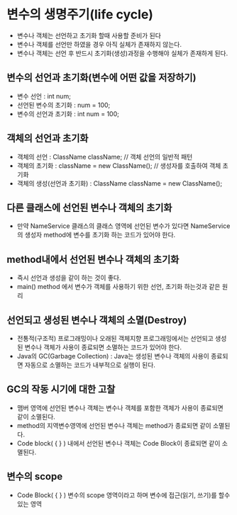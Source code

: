 # 변수의 생명주기(life cycle)
* 변수나 객체는 선언하고 초기화 할때 사용할 준비가 된다
* 변수나 객체를 선언만 하였을 경우 아직 실체가 존재하지 않는다.
* 변수나 객체는 선언 후 반드시 초기화(생성)과정을 수행해야 실체가 존재하게 된다.

## 변수의 선언과 초기화(변수에 어떤 값을 저장하기)
* 변수 선언 : int num;
* 선언된 변수의 초기화 : num = 100;
* 변수의 선언과 초기화 : int num = 100;

## 객체의 선언과 초기화
* 객체의 선언 : ClassName className; // 객체 선언의 일반적 패턴
* 객체의 초기화 : className = new ClassName(); // 생성자를 호출하여 객체 초기화
* 객체의 생성(선언과 초기화) : ClassName className = new ClassName();

## 다른 클래스에 선언된 변수나 객체의 초기화
* 만약 NameService 클래스의 클래스 영역에 선언된 변수가 있다면 NameService의 생성자 method에 변수를 초기화 하는 코드가 있어야 한다.

## method내에서 선언된 변수나 객체의 초기화
* 즉시 선언과 생성을 같이 하는 것이 좋다.
* main() method 에서 변수가 객체를 사용하기 위한 선언, 초기화 하는것과 같은 원리

## 선언되고 생성된 변수나 객체의 소멸(Destroy)
* 전통적(구조적) 프로그래밍이나 오래된 객체지향 프로그래밍에서는 선언되고 생성된 변수나 객체가 사용이 종료되면 소멸하는 코드가 있어야 한다.
* Java의 GC(Garbage Collection) : Java는 생성된 변수나 객체의 사용이 종료되면 자동으로 소멸하는 코드가 내부적으로 실행이 된다.

## GC의 작동 시기에 대한 고찰
* 맴버 영역에 선언된 변수나 객체는 변수나 객체를 포함한 객체가 사용이 종료되면 같이 소멸된다.
* method의 지역변수영역에 선언된 변수나 객체는 method가 종료되면 같이 소멸된다.
* Code block( { } ) 내에서 선언된 변수나 객체는 Code Block이 종료되면 같이 소멸된다.

## 변수의 scope
* Code Block( { } ) 변수의 scope 영역이라고 하며 변수에 접근(읽기, 쓰기)를 할수 있는 영역